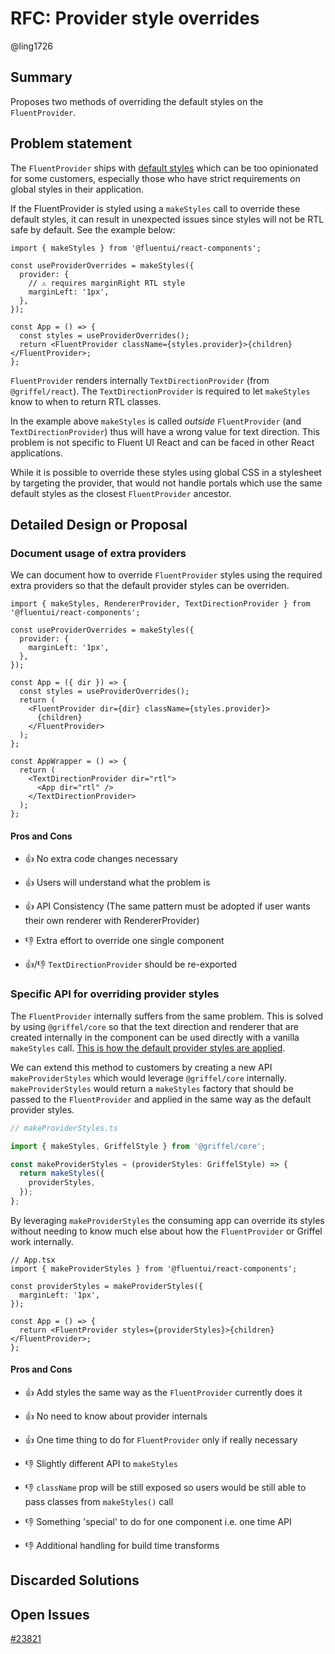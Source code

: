 # RFC: Provider style overrides

@ling1726

## Summary

Proposes two methods of overriding the default styles on the `FluentProvider`.

## Problem statement

The `FluentProvider` ships with [default styles](https://github.com/microsoft/fluentui/blob/656f002f3062c0a7962fb23eb165dec64ecc1509/packages/react-components/react-provider/src/components/FluentProvider/useFluentProviderStyles.ts#L11-L18) which can be too opinionated for some customers, especially those who have
strict requirements on global styles in their application.

If the FluentProvider is styled using a `makeStyles` call to override these default styles, it can result in unexpected issues since styles will not be RTL safe by default. See the example below:

```tsx
import { makeStyles } from '@fluentui/react-components';

const useProviderOverrides = makeStyles({
  provider: {
    // ⚠️ requires marginRight RTL style
    marginLeft: '1px',
  },
});

const App = () => {
  const styles = useProviderOverrides();
  return <FluentProvider className={styles.provider}>{children}</FluentProvider>;
};
```

`FluentProvider` renders internally `TextDirectionProvider` (from `@griffel/react`). The `TextDirectionProvider` is required to let `makeStyles` know to when to return RTL classes.

In the example above `makeStyles` is called *outside* `FluentProvider` (and `TextDirectionProvider`) thus will have a wrong value for text direction. This problem is not specific to Fluent UI React and can be faced in other React applications.

While it is possible to override these styles using global CSS in a stylesheet by targeting the provider, that would
not handle portals which use the same default styles as the closest `FluentProvider` ancestor.

## Detailed Design or Proposal

### Document usage of extra providers

We can document how to override `FluentProvider` styles using the required extra providers so that the
default provider styles can be overriden.

```tsx
import { makeStyles, RendererProvider, TextDirectionProvider } from '@fluentui/react-components';

const useProviderOverrides = makeStyles({
  provider: {
    marginLeft: '1px',
  },
});

const App = ({ dir }) => {
  const styles = useProviderOverrides();
  return (
    <FluentProvider dir={dir} className={styles.provider}>
      {children}
    </FluentProvider>
  );
};

const AppWrapper = () => {
  return (
    <TextDirectionProvider dir="rtl">
      <App dir="rtl" />
    </TextDirectionProvider>
  );
};
```

#### Pros and Cons

- 👍 No extra code changes necessary
- 👍 Users will understand what the problem is
- 👍 API Consistency (The same pattern must be adopted if user wants their own renderer with RendererProvider)

- 👎 Extra effort to override one single component
- 👍/👎 `TextDirectionProvider` should be re-exported

### Specific API for overriding provider styles

The `FluentProvider` internally suffers from the same problem. This is solved by using `@griffel/core` so that
the text direction and renderer that are created internally in the component can be used directly with a
vanilla `makeStyles` call. [This is how the default provider styles are applied](https://github.com/microsoft/fluentui/blob/656f002f3062c0a7962fb23eb165dec64ecc1509/packages/react-components/react-provider/src/components/FluentProvider/useFluentProviderStyles.ts#L23).

We can extend this method to customers by creating a new API `makeProviderStyles` which would leverage `@griffel/core`
internally. `makeProviderStyles` would return a `makeStyles` factory that should be passed to the `FluentProvider`
and applied in the same way as the default provider styles.

```ts
// makeProviderStyles.ts

import { makeStyles, GriffelStyle } from '@griffel/core';

const makeProviderStyles = (providerStyles: GriffelStyle) => {
  return makeStyles({
    providerStyles,
  });
};
```

By leveraging `makeProviderStyles` the consuming app can override its styles without needing to know much else
about how the `FluentProvider` or Griffel work internally.

```tsx
// App.tsx
import { makeProviderStyles } from '@fluentui/react-components';

const providerStyles = makeProviderStyles({
  marginLeft: '1px',
});

const App = () => {
  return <FluentProvider styles={providerStyles}>{children}</FluentProvider>;
};
```

#### Pros and Cons

- 👍 Add styles the same way as the `FluentProvider` currently does it
- 👍 No need to know about provider internals
- 👍 One time thing to do for `FluentProvider` only if really necessary

- 👎 Slightly different API to `makeStyles`
- 👎 `className` prop will be still exposed so users would be still able to pass classes from `makeStyles()` call
- 👎 Something 'special' to do for one component i.e. one time API
- 👎 Additional handling for build time transforms

## Discarded Solutions

## Open Issues

[#23821](https://github.com/microsoft/fluentui/issues/23821)
